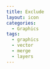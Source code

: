 ```yaml
---
title: Exclude
layout: icon
categories:
  - Graphics
tags:
  - graphics
  - vector
  - merge
  - layers
---
```

